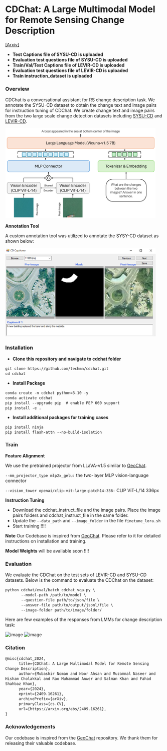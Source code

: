 # CDChat: A Large Multimodal Model for Remote Sensing Change Description

[[Arxiv]](https://arxiv.org/abs/2409.16261)


- **Test Captions file of SYSU-CD is uploaded**
- **Evaluation test questions file of SYSU-CD is uploaded**
- **Train/Val/Test Captions file of LEVIR-CD is uploaded**
- **Evaluation test questions file of LEVIR-CD is uploaded**
- **Train instruction_dataset is uploaded**


### Overview
CDChat is a conversational assistant for RS change description task. We annotate the SYSU-CD dataset to obtain the change text and image pairs for instruction tuning of CDChat. We create change text and image pairs from the two large scale change detection datasets including [SYSU-CD](https://github.com/liumency/SYSU-CD) and [LEVIR-CD](https://github.com/Chen-Yang-Liu/LEVIR-CC-Dataset).

<img width="480" alt="image" src="images/cdchat_arch.png">

**Annotation Tool**

A custom annotation tool was utilized to annotate the SYSY-CD dataset as shown below:

<img width="480" alt="image" src="images/cdchat_annotation.png">


### Installation
- **Clone this repository and navigate to cdchat folder**
```
git clone https://github.com/techmn/cdchat.git
cd cdchat
```
- **Install Package**
```
conda create -n cdchat python=3.10 -y
conda activate cdchat
pip install --upgrade pip  # enable PEP 660 support
pip install -e .
```
- **Install additional packages for training cases**
```
pip install ninja
pip install flash-attn --no-build-isolation
```

### Train
**Feature Alignment** 

We use the pretrained projector from LLaVA-v1.5 similar to [GeoChat](https://github.com/mbzuai-oryx/GeoChat).

`--mm_projector_type mlp2x_gelu:` the two-layer MLP vision-language connector

`--vision_tower openai/clip-vit-large-patch14-336:` CLIP ViT-L/14 336px


**Instruction Tuning** 

- Download the cdchat_instruct_file and the image pairs. Place the image pairs folders and cdchat_instruct_file in the same folder. 
- Update the `--data_path` and `--image_folder` in the file `finetune_lora.sh`
- Start training !!!!

**Note** Our Codebase is inspired from [GeoChat](https://github.com/mbzuai-oryx/GeoChat). Please refer to it for detailed instructions on installation and training.

**Model Weights**
will be available soon !!!!

### Evaluation
We evaluate the CDChat on the test sets of LEVIR-CD and SYSU-CD datasets. Below is the command to evaluate the CDChat on the dataset:

```
python cdchat/eval/batch_cdchat_vqa.py \
       --model-path /path/to/model \
       --question-file path/to/json/file \
       --answer-file path/to/output/jsonl/file \
       --image-folder path/to/image/folder/
```

Here are few examples of the responses from LMMs for change description task:

<img width="480" alt="image" src="images/example_01.png">
<img width="480" alt="image" src="images/example_02.png">

### Citation

```
@misc{cdchat_2024,
      title={CDChat: A Large Multimodal Model for Remote Sensing Change Description}, 
      author={Mubashir Noman and Noor Ahsan and Muzammal Naseer and Hisham Cholakkal and Rao Muhammad Anwer and Salman Khan and Fahad Shahbaz Khan},
      year={2024},
      eprint={2409.16261},
      archivePrefix={arXiv},
      primaryClass={cs.CV},
      url={https://arxiv.org/abs/2409.16261}, 
}
```
### Acknowledgements
Our codebase is inspired from the [GeoChat](https://github.com/mbzuai-oryx/GeoChat) repository. We thank them for releasing their valuable codebase.
